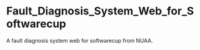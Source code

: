 # Fault_Diagnosis_System_Web_for_Softwarecup
A fault diagnosis system web for softwarecup from NUAA.
